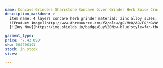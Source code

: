 ```yaml
---
name: Concave Grinders Sharpstone Concave Cover Grinder Herb Spice Crusher 40mm 50mm 55mm 63mmTobacco Grinder 6 Colors
description_markdown: >-
  item name: 4 layers concave herb grinder material: zinc alloy sizes; 40mm/50mm/55mm/63mm. colors; red/blue/gun black/green/sliver/ black Factory price , the reliable trustworthy and helpful service , the fastest ! Last but not the least : we only do the to meet your requirement. If you purchase in bulk, or need OEM please contact us. We will provide you our professional service. For large quantity,please contact me to give you discount. Large quantity will get better price..syi
  ![Product Image](http://www.dhresource.com/f2/albu/g8/M00/A8/F8/rBVaVFzH2oiAZyg_AAWv0ugGdAs432.jpg)
  [![Buy Now](https://img.shields.io/badge/Buy%20Now-blue?style=for-the-badge&logo=none)](https://www.anrdoezrs.net/click-100820740-14451685?url=http%3A%2F%2Fwww.dhgate.com%2Fproduct%2Fconcave-grinders-herb-grinders-63mm-4layers%2F388706101.html)

garment_type:
price: '7.43 USD'
sku: 388706101
stock: in stock
sizes:

---
```

